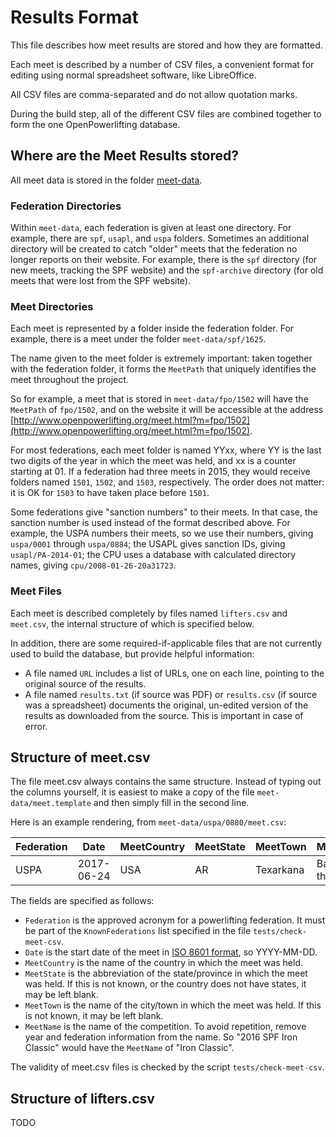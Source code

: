 # Results Format

This file describes how meet results are stored and how they are formatted.

Each meet is described by a number of CSV files, a convenient format for editing using normal spreadsheet software, like LibreOffice.

All CSV files are comma-separated and do not allow quotation marks.

During the build step, all of the different CSV files are combined together to form the one OpenPowerlifting database.

## Where are the Meet Results stored?

All meet data is stored in the folder [meet-data](https://github.com/sstangl/openpowerlifting/tree/master/meet-data).

### Federation Directories

Within `meet-data`, each federation is given at least one directory. For example, there are `spf`, `usapl`, and `uspa` folders. Sometimes an additional directory will be created to catch "older" meets that the federation no longer reports on their website. For example, there is the `spf` directory (for new meets, tracking the SPF website) and the `spf-archive` directory (for old meets that were lost from the SPF website).

### Meet Directories

Each meet is represented by a folder inside the federation folder. For example, there is a meet under the folder `meet-data/spf/1625`.

The name given to the meet folder is extremely important: taken together with the federation folder, it forms the `MeetPath` that uniquely identifies the meet throughout the project.

So for example, a meet that is stored in `meet-data/fpo/1502` will have the `MeetPath` of `fpo/1502`, and on the website it will be accessible at the address [http://www.openpowerlifting.org/meet.html?m=fpo/1502](http://www.openpowerlifting.org/meet.html?m=fpo/1502).

For most federations, each meet folder is named YYxx, where YY is the last two digits of the year in which the meet was held, and xx is a counter starting at 01. If a federation had three meets in 2015, they would receive folders named `1501`, `1502`, and `1503`, respectively. The order does not matter: it is OK for `1503` to have taken place before `1501`.

Some federations give "sanction numbers" to their meets. In that case, the sanction number is used instead of the format described above. For example, the USPA numbers their meets, so we use their numbers, giving `uspa/0001` through `uspa/0884`; the USAPL gives sanction IDs, giving `usapl/PA-2014-01`; the CPU uses a database with calculated directory names, giving `cpu/2008-01-26-20a31723`.

### Meet Files

Each meet is described completely by files named `lifters.csv` and `meet.csv`, the internal structure of which is specified below.

In addition, there are some required-if-applicable files that are not currently used to build the database, but provide helpful information:

- A file named `URL` includes a list of URLs, one on each line, pointing to the original source of the results.
- A file named `results.txt` (if source was PDF) or `results.csv` (if source was a spreadsheet) documents the original, un-edited version of the results as downloaded from the source. This is important in case of error.


## Structure of meet.csv

The file meet.csv always contains the same structure. Instead of typing out the columns yourself, it is easiest to make a copy of the file `meet-data/meet.template` and then simply fill in the second line.

Here is an example rendering, from `meet-data/uspa/0880/meet.csv`:

| Federation | Date       | MeetCountry | MeetState | MeetTown  | MeetName             |
|------------|------------|-------------|-----------|-----------|----------------------|
| USPA       | 2017-06-24 | USA         | AR        | Texarkana | Battle on the Border |

The fields are specified as follows:

- `Federation` is the approved acronym for a powerlifting federation. It must be part of the `KnownFederations` list specified in the file `tests/check-meet-csv`.
- `Date` is the start date of the meet in [ISO 8601 format](https://en.wikipedia.org/wiki/ISO_8601), so YYYY-MM-DD.
- `MeetCountry` is the name of the country in which the meet was held.
- `MeetState` is the abbreviation of the state/province in which the meet was held. If this is not known, or the country does not have states, it may be left blank.
- `MeetTown` is the name of the city/town in which the meet was held. If this is not known, it may be left blank.
- `MeetName` is the name of the competition. To avoid repetition, remove year and federation information from the name. So "2016 SPF Iron Classic" would have the `MeetName` of "Iron Classic".

The validity of meet.csv files is checked by the script `tests/check-meet-csv`.

## Structure of lifters.csv

TODO
